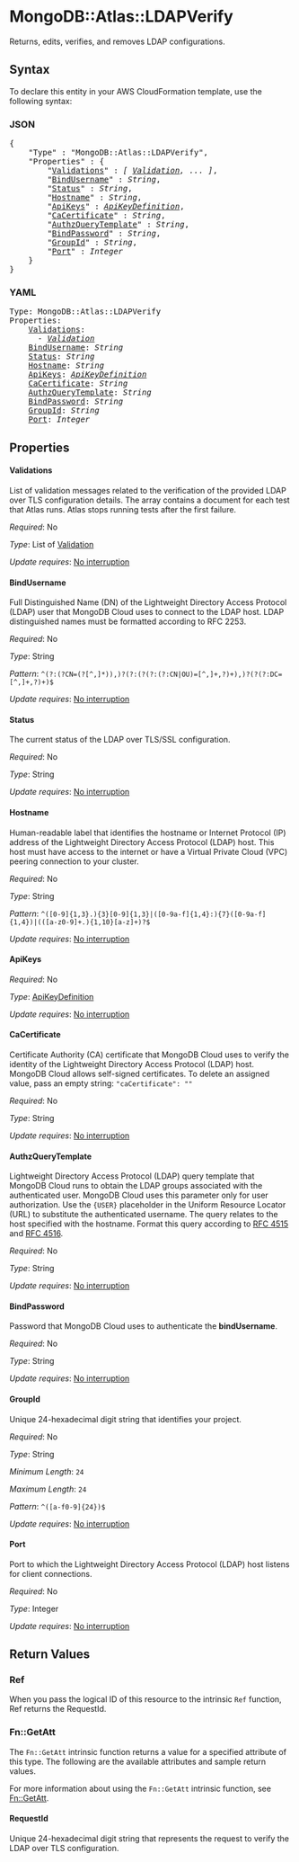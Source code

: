 # MongoDB::Atlas::LDAPVerify

Returns, edits, verifies, and removes LDAP configurations.

## Syntax

To declare this entity in your AWS CloudFormation template, use the following syntax:

### JSON

<pre>
{
    "Type" : "MongoDB::Atlas::LDAPVerify",
    "Properties" : {
        "<a href="#validations" title="Validations">Validations</a>" : <i>[ <a href="validation.md">Validation</a>, ... ]</i>,
        "<a href="#bindusername" title="BindUsername">BindUsername</a>" : <i>String</i>,
        "<a href="#status" title="Status">Status</a>" : <i>String</i>,
        "<a href="#hostname" title="Hostname">Hostname</a>" : <i>String</i>,
        "<a href="#apikeys" title="ApiKeys">ApiKeys</a>" : <i><a href="apikeydefinition.md">ApiKeyDefinition</a></i>,
        "<a href="#cacertificate" title="CaCertificate">CaCertificate</a>" : <i>String</i>,
        "<a href="#authzquerytemplate" title="AuthzQueryTemplate">AuthzQueryTemplate</a>" : <i>String</i>,
        "<a href="#bindpassword" title="BindPassword">BindPassword</a>" : <i>String</i>,
        "<a href="#groupid" title="GroupId">GroupId</a>" : <i>String</i>,
        "<a href="#port" title="Port">Port</a>" : <i>Integer</i>
    }
}
</pre>

### YAML

<pre>
Type: MongoDB::Atlas::LDAPVerify
Properties:
    <a href="#validations" title="Validations">Validations</a>: <i>
      - <a href="validation.md">Validation</a></i>
    <a href="#bindusername" title="BindUsername">BindUsername</a>: <i>String</i>
    <a href="#status" title="Status">Status</a>: <i>String</i>
    <a href="#hostname" title="Hostname">Hostname</a>: <i>String</i>
    <a href="#apikeys" title="ApiKeys">ApiKeys</a>: <i><a href="apikeydefinition.md">ApiKeyDefinition</a></i>
    <a href="#cacertificate" title="CaCertificate">CaCertificate</a>: <i>String</i>
    <a href="#authzquerytemplate" title="AuthzQueryTemplate">AuthzQueryTemplate</a>: <i>String</i>
    <a href="#bindpassword" title="BindPassword">BindPassword</a>: <i>String</i>
    <a href="#groupid" title="GroupId">GroupId</a>: <i>String</i>
    <a href="#port" title="Port">Port</a>: <i>Integer</i>
</pre>

## Properties

#### Validations

List of validation messages related to the verification of the provided LDAP over TLS configuration details. The array contains a document for each test that Atlas runs. Atlas stops running tests after the first failure.

_Required_: No

_Type_: List of <a href="validation.md">Validation</a>

_Update requires_: [No interruption](https://docs.aws.amazon.com/AWSCloudFormation/latest/UserGuide/using-cfn-updating-stacks-update-behaviors.html#update-no-interrupt)

#### BindUsername

Full Distinguished Name (DN) of the Lightweight Directory Access Protocol (LDAP) user that MongoDB Cloud uses to connect to the LDAP host. LDAP distinguished names must be formatted according to RFC 2253.

_Required_: No

_Type_: String

_Pattern_: <code>^(?:(?<cn>CN=(?<name>[^,]*)),)?(?:(?<path>(?:(?:CN|OU)=[^,]+,?)+),)?(?<domain>(?:DC=[^,]+,?)+)$</code>

_Update requires_: [No interruption](https://docs.aws.amazon.com/AWSCloudFormation/latest/UserGuide/using-cfn-updating-stacks-update-behaviors.html#update-no-interrupt)

#### Status

The current status of the LDAP over TLS/SSL configuration.

_Required_: No

_Type_: String

_Update requires_: [No interruption](https://docs.aws.amazon.com/AWSCloudFormation/latest/UserGuide/using-cfn-updating-stacks-update-behaviors.html#update-no-interrupt)

#### Hostname

Human-readable label that identifies the hostname or Internet Protocol (IP) address of the Lightweight Directory Access Protocol (LDAP) host. This host must have access to the internet or have a Virtual Private Cloud (VPC) peering connection to your cluster.

_Required_: No

_Type_: String

_Pattern_: <code>^([0-9]{1,3}\.){3}[0-9]{1,3}|([0-9a-f]{1,4}\:){7}([0-9a-f]{1,4})|(([a-z0-9]+\.){1,10}[a-z]+)?$</code>

_Update requires_: [No interruption](https://docs.aws.amazon.com/AWSCloudFormation/latest/UserGuide/using-cfn-updating-stacks-update-behaviors.html#update-no-interrupt)

#### ApiKeys

_Required_: No

_Type_: <a href="apikeydefinition.md">ApiKeyDefinition</a>

_Update requires_: [No interruption](https://docs.aws.amazon.com/AWSCloudFormation/latest/UserGuide/using-cfn-updating-stacks-update-behaviors.html#update-no-interrupt)

#### CaCertificate

Certificate Authority (CA) certificate that MongoDB Cloud uses to verify the identity of the Lightweight Directory Access Protocol (LDAP) host. MongoDB Cloud allows self-signed certificates. To delete an assigned value, pass an empty string: `"caCertificate": ""`

_Required_: No

_Type_: String

_Update requires_: [No interruption](https://docs.aws.amazon.com/AWSCloudFormation/latest/UserGuide/using-cfn-updating-stacks-update-behaviors.html#update-no-interrupt)

#### AuthzQueryTemplate

Lightweight Directory Access Protocol (LDAP) query template that MongoDB Cloud runs to obtain the LDAP groups associated with the authenticated user. MongoDB Cloud uses this parameter only for user authorization. Use the `{USER}` placeholder in the Uniform Resource Locator (URL) to substitute the authenticated username. The query relates to the host specified with the hostname. Format this query according to [RFC 4515](https://tools.ietf.org/search/rfc4515) and [RFC 4516](https://datatracker.ietf.org/doc/html/rfc4516).

_Required_: No

_Type_: String

_Update requires_: [No interruption](https://docs.aws.amazon.com/AWSCloudFormation/latest/UserGuide/using-cfn-updating-stacks-update-behaviors.html#update-no-interrupt)

#### BindPassword

Password that MongoDB Cloud uses to authenticate the **bindUsername**.

_Required_: No

_Type_: String

_Update requires_: [No interruption](https://docs.aws.amazon.com/AWSCloudFormation/latest/UserGuide/using-cfn-updating-stacks-update-behaviors.html#update-no-interrupt)

#### GroupId

Unique 24-hexadecimal digit string that identifies your project.

_Required_: No

_Type_: String

_Minimum Length_: <code>24</code>

_Maximum Length_: <code>24</code>

_Pattern_: <code>^([a-f0-9]{24})$</code>

_Update requires_: [No interruption](https://docs.aws.amazon.com/AWSCloudFormation/latest/UserGuide/using-cfn-updating-stacks-update-behaviors.html#update-no-interrupt)

#### Port

Port to which the Lightweight Directory Access Protocol (LDAP) host listens for client connections.

_Required_: No

_Type_: Integer

_Update requires_: [No interruption](https://docs.aws.amazon.com/AWSCloudFormation/latest/UserGuide/using-cfn-updating-stacks-update-behaviors.html#update-no-interrupt)

## Return Values

### Ref

When you pass the logical ID of this resource to the intrinsic `Ref` function, Ref returns the RequestId.

### Fn::GetAtt

The `Fn::GetAtt` intrinsic function returns a value for a specified attribute of this type. The following are the available attributes and sample return values.

For more information about using the `Fn::GetAtt` intrinsic function, see [Fn::GetAtt](https://docs.aws.amazon.com/AWSCloudFormation/latest/UserGuide/intrinsic-function-reference-getatt.html).

#### RequestId

Unique 24-hexadecimal digit string that represents the request to verify the LDAP over TLS configuration.

